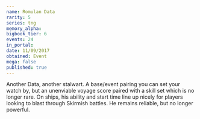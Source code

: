 ```yaml
---
name: Romulan Data
rarity: 5
series: tng
memory_alpha:
bigbook_tier: 6
events: 24
in_portal:
date: 11/09/2017
obtained: Event
mega: false
published: true
---
```


Another Data, another stalwart. A base/event pairing you can set your watch by, but an unenviable voyage score paired with a skill set which is no longer rare. On ships, his ability and start time line up nicely for players looking to blast through Skirmish battles. He remains reliable, but no longer powerful.
